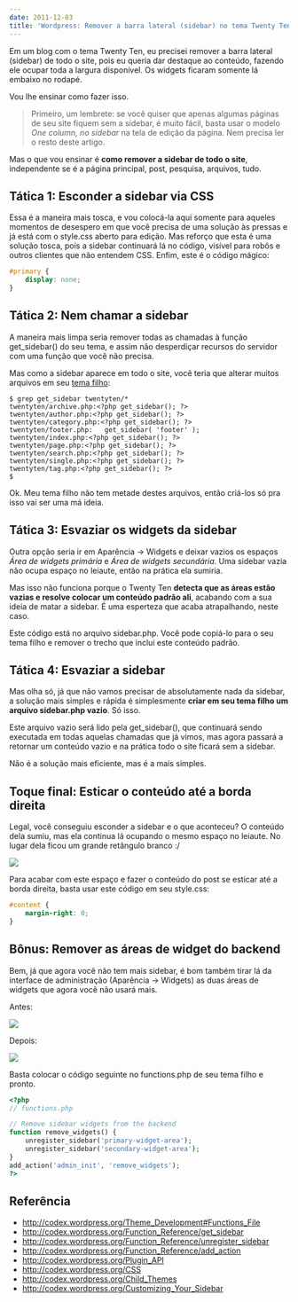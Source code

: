 ```yaml
---
date: 2011-12-03
title: 'Wordpress: Remover a barra lateral (sidebar) no tema Twenty Ten'
---
```


Em um blog com o tema Twenty Ten, eu precisei remover a barra lateral (sidebar) de todo o site, pois eu queria dar destaque ao conteúdo, fazendo ele ocupar toda a largura disponível. Os widgets ficaram somente lá embaixo no rodapé.

Vou lhe ensinar como fazer isso.

> Primeiro, um lembrete: se você quiser que apenas algumas páginas de seu site fiquem sem a sidebar, é muito fácil, basta usar o modelo _One column, no sidebar_ na tela de edição da página. Nem precisa ler o resto deste artigo.

Mas o que vou ensinar é **como remover a sidebar de todo o site**, independente se é a página principal, post, pesquisa, arquivos, tudo.


## Tática 1: Esconder a sidebar via CSS

Essa é a maneira mais tosca, e vou colocá-la aqui somente para aqueles momentos de desespero em que você precisa de uma solução às pressas e já está com o style.css aberto para edição. Mas reforço que esta é uma solução tosca, pois a sidebar continuará lá no código, visível para robôs e outros clientes que não entendem CSS. Enfim, este é o código mágico:

```css
#primary {
    display: none;
}
```

## Tática 2: Nem chamar a sidebar

A maneira mais limpa seria remover todas as chamadas à função get_sidebar() do seu tema, e assim não desperdiçar recursos do servidor com uma função que você não precisa.

Mas como a sidebar aparece em todo o site, você teria que alterar muitos arquivos em seu [tema filho](http://codex.wordpress.org/pt-br:Temas_Filhos):

```console
$ grep get_sidebar twentyten/*
twentyten/archive.php:<?php get_sidebar(); ?>
twentyten/author.php:<?php get_sidebar(); ?>
twentyten/category.php:<?php get_sidebar(); ?>
twentyten/footer.php:	get_sidebar( 'footer' );
twentyten/index.php:<?php get_sidebar(); ?>
twentyten/page.php:<?php get_sidebar(); ?>
twentyten/search.php:<?php get_sidebar(); ?>
twentyten/single.php:<?php get_sidebar(); ?>
twentyten/tag.php:<?php get_sidebar(); ?>
$
```

Ok. Meu tema filho não tem metade destes arquivos, então criá-los só pra isso vai ser uma má ideia.


## Tática 3: Esvaziar os widgets da sidebar

Outra opção seria ir em Aparência → Widgets e deixar vazios os espaços _Área de widgets primária_ e _Área de widgets secundária_. Uma sidebar vazia não ocupa espaço no leiaute, então na prática ela sumiria.

Mas isso não funciona porque o Twenty Ten **detecta que as áreas estão vazias e resolve colocar um conteúdo padrão ali**, acabando com a sua ideia de matar a sidebar. É uma esperteza que acaba atrapalhando, neste caso.

Este código está no arquivo sidebar.php. Você pode copiá-lo para o seu tema filho e remover o trecho que inclui este conteúdo padrão.


## Tática 4: Esvaziar a sidebar

Mas olha só, já que não vamos precisar de absolutamente nada da sidebar, a solução mais simples e rápida é simplesmente **criar em seu tema filho um arquivo sidebar.php vazio**. Só isso.

Este arquivo vazio será lido pela get_sidebar(), que continuará sendo executada em todas aquelas chamadas que já vimos, mas agora passará a retornar um conteúdo vazio e na prática todo o site ficará sem a sidebar.

Não é a solução mais eficiente, mas é a mais simples.


## Toque final: Esticar o conteúdo até a borda direita

Legal, você conseguiu esconder a sidebar e o que aconteceu? O conteúdo dela sumiu, mas ela continua lá ocupando o mesmo espaço no leiaute. No lugar dela ficou um grande retângulo branco :/

![](http://aurelio.net/img/wp/2010-sidebar-vazia.jpg)

Para acabar com este espaço e fazer o conteúdo do post se esticar até a borda direita, basta usar este código em seu style.css:

```css
#content {
    margin-right: 0;
}
```


## Bônus: Remover as áreas de widget do backend

Bem, já que agora você não tem mais sidebar, é bom também tirar lá da interface de administração (Aparência → Widgets) as duas áreas de widgets que agora você não usará mais.

Antes:

![](http://aurelio.net/img/wp/2010-widgets-sidebar-footer.png)

Depois:

![](http://aurelio.net/img/wp/2010-widgets-footer.png)

Basta colocar o código seguinte no functions.php de seu tema filho e pronto.

```php
<?php
// functions.php

// Remove sidebar widgets from the backend
function remove_widgets() {
    unregister_sidebar('primary-widget-area');
    unregister_sidebar('secondary-widget-area');
}
add_action('admin_init', 'remove_widgets');
?>
```


## Referência

* <http://codex.wordpress.org/Theme_Development#Functions_File>
* <http://codex.wordpress.org/Function_Reference/get_sidebar>
* <http://codex.wordpress.org/Function_Reference/unregister_sidebar>
* <http://codex.wordpress.org/Function_Reference/add_action>
* <http://codex.wordpress.org/Plugin_API>
* <http://codex.wordpress.org/CSS>
* <http://codex.wordpress.org/Child_Themes>
* <http://codex.wordpress.org/Customizing_Your_Sidebar>
